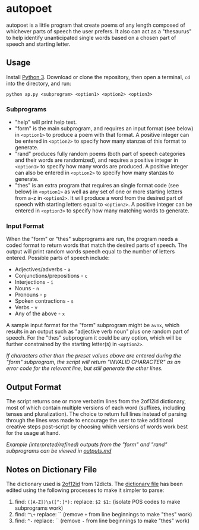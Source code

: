 # autopoet
autopoet is a little program that  create poems of any length composed of whichever parts of speech the user prefers. It also can act as a "thesaurus" to help identify unanticipated single words based on a chosen part of speech and starting letter.

## Usage
Install [Python 3](https://www.python.org/downloads/). Download or clone the repository, then open a terminal, `cd` into the directory, and run:

`python ap.py <subprogram> <option1> <option2> <option3>`

### Subprograms
* "help" will print help text.
* "form" is the main subprogram, and requires an input format (see below) in `<option1>` to produce a poem with that format. A positive integer can be entered in `<option2>` to specify how many stanzas of this format to generate.
* "rand" produces fully random poems (both part of speech categories and their words are randomized), and requires a positive integer in `<option1>` to specify how many words are produced. A positive integer can also be entered in `<option2>` to specify how many stanzas to generate.
* "thes" is an extra program that requires an single format code (see below) in `<option1>` as well as any set of one or more starting letters from a-z in `<option2>`. It will produce a word from the desired part of speech with starting letters equal to `<option2>`. A positive integer can be entered in `<option3>` to specify how many matching words to generate.

### Input Format
When the "form" or "thes" subprograms are run, the program needs a coded format to return words that match the desired parts of speech. The output will print random words speech equal to the number of letters entered. Possible parts of speech include:

* Adjectives/adverbs - `a`
* Conjunctions/prepositions - `c`
* Interjections - `i`
* Nouns - `n`
* Pronouns - `p`
* Spoken contractions - `s`
* Verbs - `v`
* Any of the above - `x`

A sample input format for the "form" subprogram might be `avnx`, which results in an output such as "adjective verb noun" plus one random part of speech. For the "thes" subprogram it could be any option, which will be further constrained by the starting letter(s) in `<option2>`.

*If characters other than the preset values above are entered during the "form" subprogram, the script will return "INVALID CHARACTER" as an error code for the relevant line, but still generate the other lines.*

## Output Format
The script returns one or more verbatim lines from the 2of12id dictionary, most of which contain multiple versions of each word (suffixes, including tenses and pluralization). The choice to return full lines instead of parsing through the lines was made to encourage the user to take additional creative steps post-script by choosing which versions of words work best for the usage at hand.

*Example (interpreted/refined) outputs from the "form" and "rand" subprograms can be viewed in [outputs.md](outputs.md)*

## Notes on Dictionary File
The dictionary used is [2of12id](http://wordlist.aspell.net/alt12dicts-infl-readme/) from 12dicts. The [dictionary file](words.txt) has been edited using the following processes to make it simpler to parse:

1. find: `([A-Z])\s([^:]*):` replace: `$2 $1:` (isolate POS codes to make subprograms work)
2. find: `^\+` replace: `` (remove `+` from line beginnings to make "thes" work)
3. find: `^-` replace: `` (remove `-` from line beginnings to make "thes" work)
